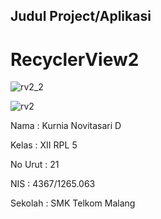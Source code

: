 ## Judul Project/Aplikasi

# RecyclerView2

![rv2_2](https://cloud.githubusercontent.com/assets/22719080/20429115/3106d16a-adbf-11e6-82c0-777299d86fda.jpeg)

![rv2](https://cloud.githubusercontent.com/assets/22719080/20429116/32148e12-adbf-11e6-9335-d760664ad8d8.jpeg)

Nama : Kurnia Novitasari D

Kelas : XII RPL 5

No Urut : 21

NIS : 4367/1265.063

Sekolah : SMK Telkom Malang
